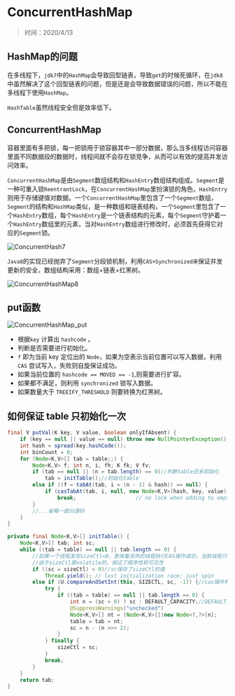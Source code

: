 # ConcurrentHashMap

> 时间：2020/4/13

## HashMap的问题

在多线程下，`jdk7`中的`HashMap`会导致回型链表，导致`get`的时候死循环，在`jdk8`中虽然解决了这个回型链表的问题，但是还是会导致数据错误的问题，所以不能在多线程下使用`HashMap`。

`HashTable`虽然线程安全但是效率低下。

## ConcurrentHashMap

容器里面有多把锁，每一把锁用于锁容器其中一部分数据，那么当多线程访问容器里面不同数据段的数据时，线程间就不会存在锁竞争，从而可以有效的提高并发访问效率。

`ConcurrentHashMap`是由`Segment`数组结构和`HashEntry`数组结构组成。`Segment`是一种可重入锁`ReentrantLock`，在`ConcurrentHashMap`里扮演锁的角色，`HashEntry`则用于存储键值对数据。一个`ConcurrentHashMap`里包含了一个`Segment`数组，`Segment`的结构和`HashMap`类似，是一种数组和链表结构，一个`Segment`里包含了一个`HashEntry`数组，每个`HashEntry`是一个链表结构的元素，每个`Segment`守护着一个`HashEntry`数组里的元素，当对`HashEntry`数组进行修改时，必须首先获得它对应的`Segment`锁。

![ConcurrentHash7](http://www.qxnekoo.cn:8888/images/2020/04/14/ConcurrentHash7.png)

`Java8`的实现已经抛弃了`Segment`分段锁机制，利用`CAS+Synchronized来`保证并发更新的安全，数组结构采用：数组+链表+红黑树。

![ConcurrentHashMap8](http://www.qxnekoo.cn:8888/images/2020/04/14/ConcurrentHashMap8.jpg)

## put函数

![ConcurrentHashMap_put](http://www.qxnekoo.cn:8888/images/2020/04/14/ConcurrentHashMap_put.jpg)

- 根据`key` 计算出 `hashcode` 。
- 判断是否需要进行初始化。
- `f` 即为当前 key 定位出的 `Node`，如果为空表示当前位置可以写入数据，利用 `CAS` 尝试写入，失败则自旋保证成功。
- 如果当前位置的 `hashcode == MOVED == -1`,则需要进行扩容。
- 如果都不满足，则利用 `synchronized` 锁写入数据。
- 如果数量大于 `TREEIFY_THRESHOLD` 则要转换为红黑树。

## 如何保证 table 只初始化一次

```java
final V putVal(K key, V value, boolean onlyIfAbsent) {
    if (key == null || value == null) throw new NullPointerException();
    int hash = spread(key.hashCode());
    int binCount = 0;
    for (Node<K,V>[] tab = table;;) {
        Node<K,V> f; int n, i, fh; K fk; V fv;
        if (tab == null || (n = tab.length) == 0)//判断table还未初始化
            tab = initTable();//初始化table
        else if ((f = tabAt(tab, i = (n - 1) & hash)) == null) {
            if (casTabAt(tab, i, null, new Node<K,V>(hash, key, value)))
                break;                   // no lock when adding to empty bin
        }
        //...省略一部分源码
    }
} 

private final Node<K,V>[] initTable() {
    Node<K,V>[] tab; int sc;
    while ((tab = table) == null || tab.length == 0) {
        //如果一个线程发现sizeCtl<0，意味着另外的线程执行CAS操作成功，当前线程只需要让出cpu时间片，
        //由于sizeCtl是volatile的，保证了顺序性和可见性
        if ((sc = sizeCtl) < 0)//sc保存了sizeCtl的值
            Thread.yield(); // lost initialization race; just spin
        else if (U.compareAndSetInt(this, SIZECTL, sc, -1)) {//cas操作判断并置为-1
            try {
                if ((tab = table) == null || tab.length == 0) {
                    int n = (sc > 0) ? sc : DEFAULT_CAPACITY;//DEFAULT_CAPACITY = 16，若没有参数则大小默认为16
                    @SuppressWarnings("unchecked")
                    Node<K,V>[] nt = (Node<K,V>[])new Node<?,?>[n];
                    table = tab = nt;
                    sc = n - (n >>> 2);
                }
            } finally {
                sizeCtl = sc;
            }
            break;
        }
    }
    return tab;
}  
```

